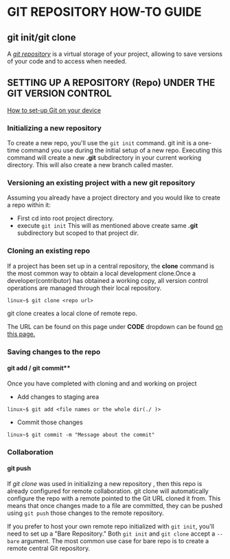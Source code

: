 # GIT REPOSITORY HOW-TO GUIDE

## git init/git clone

A *[git repository](https://git-scm.com/book/en/v2/Git-Basics-Getting-a-Git-Repository)* is a virtual storage of your project, allowing to save versions of your code and to access when needed.

## SETTING UP A REPOSITORY (Repo) UNDER THE GIT VERSION CONTROL

[How to set-up Git on your device](https://git-scm.com/book/en/v2/Getting-Started-First-Time-Git-Setup)

### Initializing a new repository

To create a new repo, you'll use the `git init` command. git init is a one-time command you use during the initial setup of a new repo. Executing this command will create a new **.git**   subdirectory in your current working directory. This will also create a new branch called master.

### Versioning an existing project with a new git repository

Assuming you already have a project directory and you would like to create a repo within it:

* First cd into root project directory.
* execute `git init`
This will as mentioned above create same **.git** subdirectory but scoped to that project dir.

### Cloning an existing repo

If a project has been set up in a central repository, the **clone** command is the most common way to obtain a local development clone.Once a developer(contributor) has obtained a working copy, all version control operations are managed through their local repository.

```console
linux~$ git clone <repo url>
```  

 git clone creates a local clone of remote repo.

The URL can be found on this page under **CODE** dropdown can be found [on this page.](https://github.com/auvzhcet/Documentation)

### Saving changes to the repo

#### git add / git commit**

Once you have completed with cloning and and working on project

* Add changes to staging area

```console
linux~$ git add <file names or the whole dir(./ )>
```  

* Commit those changes

```console
linux~$ git commit -m "Message about the commit"
```

### Collaboration

#### git push

If *git clone* was used in initializing a new repository , then this repo is already configured for remote collaboration.
git clone  will automatically configure the repo with a remote pointed to the Git URL cloned it from. This means that once changes made to a file are committed, they  can be pushed using `git push` those changes to the remote repository.

If you prefer to host your own remote repo initialized with `git init`, you'll need to set up a "Bare Repository." Both `git init` and `git clone` accept a `--bare` argument. The most common use case for bare repo is to create a remote central Git repository.

